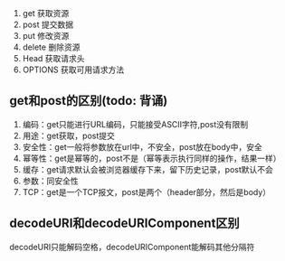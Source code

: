 1. get 获取资源
2. post 提交数据
3. put 修改资源
4. delete 删除资源
5. Head 获取请求头
6. OPTIONS 获取可用请求方法

## get和post的区别(todo: 背诵)
1. 编码：get只能进行URL编码，只能接受ASCII字符,post没有限制
2. 用途：get获取，post提交
3. 安全性：get一般将参数放在url中，不安全，post放在body中，安全
4. 幂等性：get是幂等的，post不是（幂等表示执行同样的操作，结果一样）
5. 缓存：get请求默认会被浏览器缓存下来，留下历史记录，post默认不会
6. 参数：同安全性
7. TCP：get是一个TCP报文，post是两个（header部分，然后是body）

## decodeURI和decodeURIComponent区别
decodeURI只能解码空格，decodeURIComponent能解码其他分隔符
